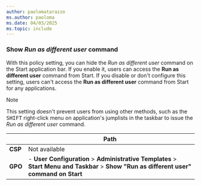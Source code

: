```yaml
---
author: paolomatarazzo
ms.author: paoloma
ms.date: 04/03/2025
ms.topic: include
---
```


### Show *Run as different user* command

With this policy setting, you can hide the *Run as different user* command on the Start application bar. If you enable it, users can access the **Run as different user** command from Start. If you disable or don't configure this setting, users can't access the **Run as different user** command from Start for any applications.

> [!NOTE]
> This setting doesn't prevent users from using other methods, such as the <kbd>SHIFT</kbd> right-click menu on application's jumplists in the taskbar to issue the *Run as different user* command.

|  | Path |
|--|--|
| **CSP** | Not available |
| **GPO** | - **User Configuration** > **Administrative Templates** > **Start Menu and Taskbar** > **Show "Run as different user" command on Start** |
